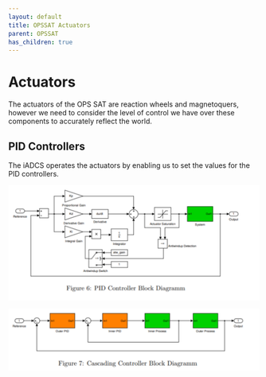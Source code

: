 ```yaml
---
layout: default
title: OPSSAT Actuators
parent: OPSSAT
has_children: true
---
```



# Actuators

The actuators of the OPS SAT are reaction wheels and magnetoquers, however we need to consider the level of control we have over these components to accurately reflect the world.


## PID Controllers

The iADCS operates the actuators by enabling us to set the values for the PID controllers.


![](/assets/pid.png)


![](/assets/caspid.png)